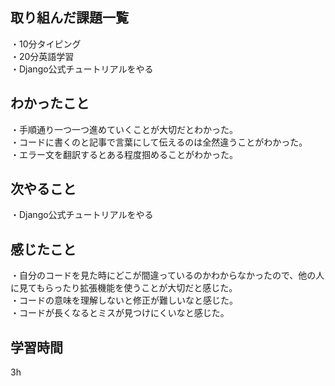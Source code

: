 ## 取り組んだ課題一覧
・10分タイピング
<br>・20分英語学習
<br>・Django公式チュートリアルをやる
## わかったこと
・手順通り一つ一つ進めていくことが大切だとわかった。
<br>・コードに書くのと記事で言葉にして伝えるのは全然違うことがわかった。
<br>・エラー文を翻訳するとある程度掴めることがわかった。
## 次やること
・Django公式チュートリアルをやる

## 感じたこと
・自分のコードを見た時にどこが間違っているのかわからなかったので、他の人に見てもらったり拡張機能を使うことが大切だと感じた。
<br>・コードの意味を理解しないと修正が難しいなと感じた。
<br>・コードが長くなるとミスが見つけにくいなと感じた。
## 学習時間
3h
